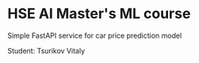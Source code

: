 # HSE AI Master's ML course

Simple FastAPI service for car price prediction model

Student: Tsurikov Vitaly
